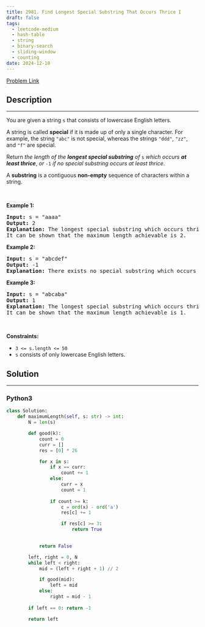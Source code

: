 ```yaml
---
title: 2981. Find Longest Special Substring That Occurs Thrice I
draft: false
tags: 
  - leetcode-medium
  - hash-table
  - string
  - binary-search
  - sliding-window
  - counting
date: 2024-12-10
---
```


[Problem Link](https://leetcode.com/problems/find-longest-special-substring-that-occurs-thrice-i/)

## Description

---
<p>You are given a string <code>s</code> that consists of lowercase English letters.</p>

<p>A string is called <strong>special</strong> if it is made up of only a single character. For example, the string <code>&quot;abc&quot;</code> is not special, whereas the strings <code>&quot;ddd&quot;</code>, <code>&quot;zz&quot;</code>, and <code>&quot;f&quot;</code> are special.</p>

<p>Return <em>the length of the <strong>longest special substring</strong> of </em><code>s</code> <em>which occurs <strong>at least thrice</strong></em>, <em>or </em><code>-1</code><em> if no special substring occurs at least thrice</em>.</p>

<p>A <strong>substring</strong> is a contiguous <strong>non-empty</strong> sequence of characters within a string.</p>

<p>&nbsp;</p>
<p><strong class="example">Example 1:</strong></p>

<pre>
<strong>Input:</strong> s = &quot;aaaa&quot;
<strong>Output:</strong> 2
<strong>Explanation:</strong> The longest special substring which occurs thrice is &quot;aa&quot;: substrings &quot;<u><strong>aa</strong></u>aa&quot;, &quot;a<u><strong>aa</strong></u>a&quot;, and &quot;aa<u><strong>aa</strong></u>&quot;.
It can be shown that the maximum length achievable is 2.
</pre>

<p><strong class="example">Example 2:</strong></p>

<pre>
<strong>Input:</strong> s = &quot;abcdef&quot;
<strong>Output:</strong> -1
<strong>Explanation:</strong> There exists no special substring which occurs at least thrice. Hence return -1.
</pre>

<p><strong class="example">Example 3:</strong></p>

<pre>
<strong>Input:</strong> s = &quot;abcaba&quot;
<strong>Output:</strong> 1
<strong>Explanation:</strong> The longest special substring which occurs thrice is &quot;a&quot;: substrings &quot;<u><strong>a</strong></u>bcaba&quot;, &quot;abc<u><strong>a</strong></u>ba&quot;, and &quot;abcab<u><strong>a</strong></u>&quot;.
It can be shown that the maximum length achievable is 1.
</pre>

<p>&nbsp;</p>
<p><strong>Constraints:</strong></p>

<ul>
	<li><code>3 &lt;= s.length &lt;= 50</code></li>
	<li><code>s</code> consists of only lowercase English letters.</li>
</ul>


## Solution

---
### Python3
``` py title='find-longest-special-substring-that-occurs-thrice-i'
class Solution:
    def maximumLength(self, s: str) -> int:
        N = len(s)

        def good(k):
            count = 0
            curr = []
            res = [0] * 26

            for x in s:
                if x == curr:
                    count += 1
                else:
                    curr = x
                    count = 1
                
                if count >= k:
                    c = ord(x) - ord('a')
                    res[c] += 1

                    if res[c] >= 3:
                        return True

            
            return False

        left, right = 0, N
        while left < right:
            mid = (left + right + 1) // 2

            if good(mid):
                left = mid
            else:
                right = mid - 1
        
        if left == 0: return -1

        return left
```

